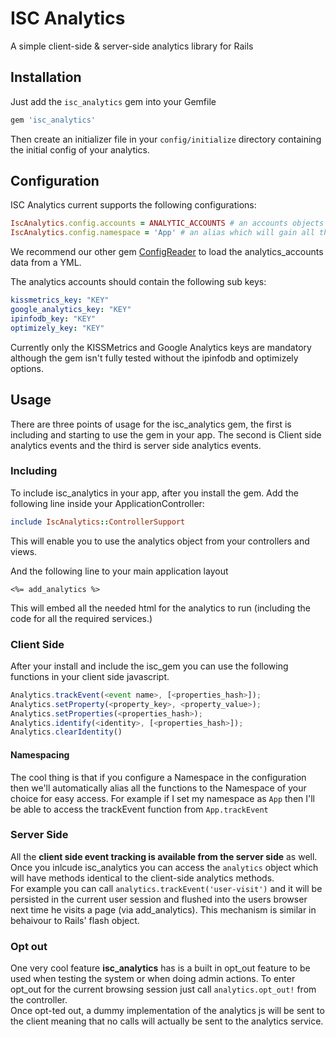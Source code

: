 # ISC Analytics
A simple client-side & server-side analytics library for Rails

## Installation 

Just add the `isc_analytics` gem into your Gemfile

```ruby
gem 'isc_analytics'
```

Then create an initializer file in your `config/initialize` directory containing the initial config of your analytics.

## Configuration

ISC Analytics current supports the following configurations:


```ruby
IscAnalytics.config.accounts = ANALYTIC_ACCOUNTS # an accounts objects (preferably using ConfigReader)
IscAnalytics.config.namespace = 'App' # an alias which will gain all the analytics behivour in the clientside.
```

We recommend our other gem [ConfigReader](https://github.com/TheGiftsProject/configreader) to load the analytics_accounts data from a YML.

The analytics accounts should contain the following sub keys:

```yml
kissmetrics_key: "KEY"
google_analytics_key: "KEY"
ipinfodb_key: "KEY"
optimizely_key: "KEY"
``` 

Currently only the KISSMetrics and Google Analytics keys are mandatory although the gem isn't fully tested without the ipinfodb and optimizely options.

## Usage

There are three points of usage for the isc_analytics gem, the first is including and starting to use the gem in your app. The second is Client side analytics events and the third is server side analytics events.

### Including

To include isc_analytics in your app, after you install the gem.
Add the following line inside your ApplicationController:

```ruby
include IscAnalytics::ControllerSupport
```
This will enable you to use the analytics object from your controllers and views.

And the following line to your main application layout

```erb
<%= add_analytics %>
```

This will embed all the needed html for the analytics to run (including the code for all the required services.)

### Client Side

After your install and include the isc_gem you can use the following functions in your client side javascript.

```js
Analytics.trackEvent(<event name>, [<properties_hash>]);
Analytics.setProperty(<property_key>, <property_value>);
Analytics.setProperties(<properties_hash>);
Analytics.identify(<identity>, [<properties_hash>]);
Analytics.clearIdentity()
```

#### Namespacing
The cool thing is that if you configure a Namespace in the configuration then we'll automatically alias all the functions to the Namespace of your choice for easy access.
For example if I set my namespace as `App` then I'll be able to access the trackEvent function from `App.trackEvent`

### Server Side

All the **client side event tracking is available from the server side** as well. Once you inlcude isc_analytics you can access the `analytics` object which will have methods identical to the client-side analytics methods.  
For example you can call `analytics.trackEvent('user-visit')` and it will be persisted in the current user session and flushed into the users browser next time he visits a page (via add_analytics). This mechanism is similar in behaivour to Rails' flash object.
 
### Opt out

One very cool feature **isc_analytics** has is a built in opt_out feature to be used when testing the system or when doing admin actions. 
To enter opt_out for the current browsing session just call `analytics.opt_out!` from the controller.  
Once opt-ted out, a dummy implementation of the analytics js will be sent to the client meaning that no calls will actually be sent to the analytics service.
